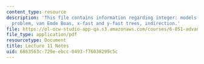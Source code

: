 ```yaml
---
content_type: resource
description: 'This file contains information regarding integer: models, predecessor
  problem, van Emde Boas, x-fast and y-fast trees, indirection.'
file: https://ol-ocw-studio-app-qa.s3.amazonaws.com/courses/6-851-advanced-data-structures-spring-2012/6863563c729eebcc0493f76038299c5c_MIT6_851S12_Lec11.pdf
file_type: application/pdf
resourcetype: Document
title: Lecture 11 Notes
uid: 6863563c-729e-ebcc-0493-f76038299c5c
---
```

